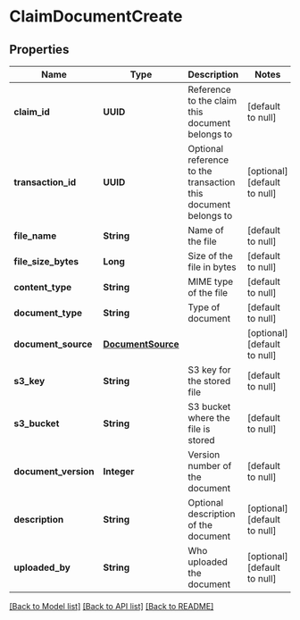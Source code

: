 # ClaimDocumentCreate
## Properties

| Name | Type | Description | Notes |
|------------ | ------------- | ------------- | -------------|
| **claim\_id** | **UUID** | Reference to the claim this document belongs to | [default to null] |
| **transaction\_id** | **UUID** | Optional reference to the transaction this document belongs to | [optional] [default to null] |
| **file\_name** | **String** | Name of the file | [default to null] |
| **file\_size\_bytes** | **Long** | Size of the file in bytes | [default to null] |
| **content\_type** | **String** | MIME type of the file | [default to null] |
| **document\_type** | **String** | Type of document | [default to null] |
| **document\_source** | [**DocumentSource**](DocumentSource.md) |  | [optional] [default to null] |
| **s3\_key** | **String** | S3 key for the stored file | [default to null] |
| **s3\_bucket** | **String** | S3 bucket where the file is stored | [default to null] |
| **document\_version** | **Integer** | Version number of the document | [default to null] |
| **description** | **String** | Optional description of the document | [optional] [default to null] |
| **uploaded\_by** | **String** | Who uploaded the document | [optional] [default to null] |

[[Back to Model list]](../README.md#documentation-for-models) [[Back to API list]](../README.md#documentation-for-api-endpoints) [[Back to README]](../README.md)

